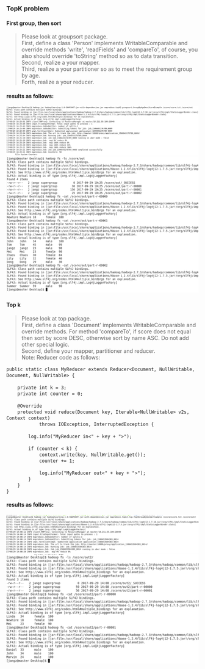 ### TopK problem

#### First group, then sort
> Please look at groupsort package.<br/>
> First, define a class 'Person' implements WritableComparable and override methods 'write', 'readFields' and 'compareTo', of course, you also should override 'toString' method so as to data transition.<br/>
> Second, realize a your mapper.<br/>
> Third, realize a your partitioner so as to meet the requirement group by age.<br/>
> Forth, realize a your reducer.<br/>

#### results as follows:
![](https://github.com/Zychaowill/ImgStore/blob/master/hadoop/%E5%B1%8F%E5%B9%95%E5%BF%AB%E7%85%A7%202017-09-29%20%E4%B8%8A%E5%8D%8810.26.33.png)
![](https://github.com/Zychaowill/ImgStore/blob/master/hadoop/%E5%B1%8F%E5%B9%95%E5%BF%AB%E7%85%A7%202017-09-29%20%E4%B8%8A%E5%8D%8810.26.21.png)

#### Top k
> Please look at top package.<br/>
> First, define a class 'Document' implements WritableComparable and override methods. For method 'compareTo', if score does not equal then sort by score DESC, otherwise sort by name ASC. Do not add other special logic.<br/>
> Second, define your mapper, partitioner and reducer.<br/>
> Note: Reducer code as follows:
	
	public static class MyReducer extends Reducer<Document, NullWritable, Document, NullWritable> {

		private int k = 3;
		private int counter = 0;

		@Override
		protected void reduce(Document key, Iterable<NullWritable> v2s, Context context)
				throws IOException, InterruptedException {

			log.info("MyReducer in<" + key + ">");

			if (counter < k) {
				context.write(key, NullWritable.get());
				counter += 1;

				log.info("MyReducer out<" + key + ">");
			}
		}
	}
	
#### results as follows:
![](https://github.com/Zychaowill/ImgStore/blob/master/hadoop/%E5%B1%8F%E5%B9%95%E5%BF%AB%E7%85%A7%202017-09-29%20%E4%B8%8B%E5%8D%882.09.29.png)
![](https://github.com/Zychaowill/ImgStore/blob/master/hadoop/%E5%B1%8F%E5%B9%95%E5%BF%AB%E7%85%A7%202017-09-29%20%E4%B8%8B%E5%8D%882.09.13.png)